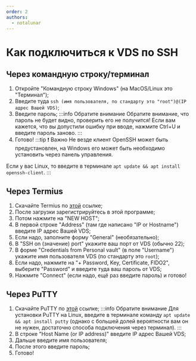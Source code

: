 ```yaml
---
order: 2
authors:
  - notalunar
---
```


# Как подключиться к VDS по SSH

## Через командную строку/терминал

1. Откройте "Командную строку Windows" (на MacOS/Linux это "Терминал");
2. Введите туда `ssh (имя пользователя, по стандарту это "root")@(IP адрес Вашей VDS)`;
3. Введите пароль;
:::info Обратите внимание
Обратите внимание, что пароль не будет видно, проверить его не получится! Если вам кажется, что вы допустили ошибку при вводе, нажмите Ctrl+U и введите пароль заново.
:::
4. Готово!
:::tip :exclamation: Важно
Не везде клиент OpenSSH может быть предустановлен, на Windows его может быть необходимо установить через панель управления.

Если у вас Linux, то введите в терминале `apt update && apt install openssh-client`.
:::

## Через Termius

1. Скачайте Termius по [этой](https://termius.com/download/) ссылке;
2. После загрузки зарегистрируйтесь в этой программе;
3. Потом нажмите на "NEW HOST";
4. В первой строке "Address" (там где написано "IP or Hostname") введите IP адрес Вашей VDS;
5. Если надо, заполните форму "General" (необязательно);
6. В "SSH on (значение) port" укажите ваш порт от VDS (обычно 22);
7. В форме "Credentials from Personal vault" (в поле "Username") укажите имя пользователя VDS (по стандарту это `root`);
8. Если надо, нажмите на "+ Password, Key, Certificate, FIDO2", выберите "Password" и введите туда ваш пароль от VDS;
9. Нажмите "Connect" (если надо, ещё раз введите пароль) и готово!

## Через PuTTY

1. Скачайте PuTTY по [этой](https://www.chiark.greenend.org.uk/~sgtatham/putty/latest.html) ссылке;
:::info Обратите внимание
Для установки PuTTY на Linux, введите в терминале команду `apt update && apt install putty` (однако с большей долей вероятности вам он не нужен, достаточно способа подключения через терминал).
:::
2. В строке "Host Name (or IP address)" введите IP адрес Вашей VDS;
3. Дальше введите имя пользователя;
4. После этого введите пароль;
5. Готово!
